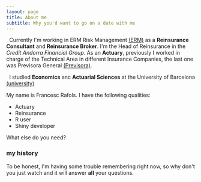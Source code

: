 ```yaml
---
layout: page
title: About me
subtitle: Why you'd want to go on a date with me
---
```


<i class="fa fa-briefcase"></i> &nbsp; Currently I'm working in ERM Risk Management [(ERM)](http://ermgrupo.com) as a **Reinsurance Consultant** and **Reinsurance Broker**. I'm the Head of Reinsurance in the *Credit Andorra Financial Group*. As an **Actuary**, previously I worked in charge of the Technical Area in different Insurance Companies, the last one was Previsora General [(Previsora)](http://previsorageneral.com).

<i class="fa fa-graduation-cap"></i> &nbsp; I studied **Economics** anc **Actuarial Sciences** at the University of Barcelona [(university)](http://ub.edu)

My name is Francesc Rafols. I have the following qualities:
- Actuary
- Reinsurance
- R user
- Shiny developer

What else do you need?

### my history

To be honest, I'm having some trouble remembering right now, so why don't you just watch  and it will answer **all** your questions.
